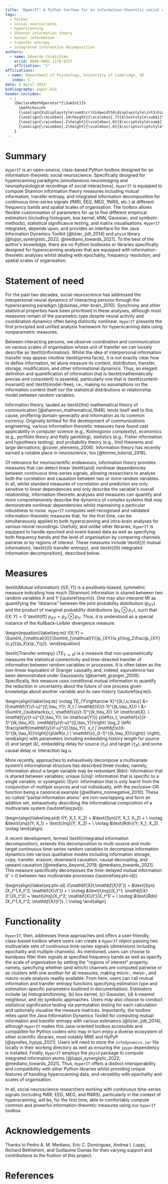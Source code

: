 ```yaml
---
title: 'HyperIT: A Python toolbox for an information-theoretic social neuroscience'
tags:
  - Python
  - social neuroscience
  - hyperscanning
  - Shannon information theory
  - mutual information
  - transfer entropy
  - integrated information decomposition
authors:
  - name: Edoardo Chidichimo
    orcid: 0000-0002-1179-9757
    affiliation: "1" 
affiliations:
 - name: Department of Psychology, University of Cambridge, UK
   index: 1
date: 8 April 2024
bibliography: paper.bib
header-includes:
  - |
    \DeclareMathOperator*{\SumInt}{%
      \mathchoice%
      {\ooalign{$\displaystyle\sum$\cr\hidewidth$\displaystyle\int$\hidewidth\cr}}%
      {\ooalign{\raisebox{.14\height}{\scalebox{.7}{$\textstyle\sum$}}\cr\hidewidth$\textstyle\int$\hidewidth\cr}}%
      {\ooalign{\raisebox{.2\height}{\scalebox{.6}{$\scriptstyle\sum$}}\cr$\scriptstyle\int$\cr}}%
      {\ooalign{\raisebox{.2\height}{\scalebox{.6}{$\scriptscriptstyle\sum$}}\cr$\scriptscriptstyle\int$\cr}}%
    }
---
```



# Summary

`HyperIT` is an open-source, class-based Python toolbox designed for an information-theoretic social neuroscience. Specifically designed for hyperscanning paradigms (simultaneous neuroimaging and neurophysiological recordings of social interactions), `HyperIT` is equipped to compute Shannon information theory measures including mutual information, transfer entropy, and integrated information decomposition for continuous time-series signals (fMRI, EEG, MEG, fNIRS, etc.) at different frequency bands and spatial scales of organisation. The toolbox allows flexible customisation of parameters for up to five different empirical estimators (including histogram, box kernel, kNN, Gaussian, and symbolic methods), statistical significance testing, and matrix visualisations. `HyperIT` integrates, depends upon, and provides an interface for the Java Information Dynamics Toolkit [@lizier_jidt_2014] and `phyid` library [@luppi_synergistic_2022; @mediano_towards_2021]. To the best of the author's knowledge, there are no Python toolboxes or libraries specifically designed for hyperscanning analyses that are equipped with information-theoretic analyses whilst dealing with epochality, frequency resolution, and spatial scales of organisation.


# Statement of need

For the past two decades, social neuroscience has addressed the interpersonal neural dynamics of interacting persons through the hyperscanning paradigm [@dumas_inter-brain_2010]. Synchrony and other statistical properties have been prioritised in these analyses, although most measures remain of the parametric type despite neural activity and coordination dynamics often being distinctly nonlinear. `HyperIT` presents the first principled and unified analysis framework for hyperscanning data using nonparametric measures.

Between interacting persons, we observe coordination and communication on various scales of organisation whose unit of transfer we can loosely describe as \textit{information}. Whilst the idea of interpersonal information transfer may appear intuitive \textit{prima facie}, it is not exactly clear how to define information, let alone measure its content, distribution, transfer, storage, modification, and other informational dynamics. Thus, an elegant definition and quantification of information that is \textit{mathematically precise and consistent} is essential, particularly one that is \textit{content-invariant} and \textit{model-free}; i.e., making no assumptions on the information content itself nor the statistical distributions or relationship model between random variables.

Information theory, lauded as \textit{the} mathematical theory of communication [@shannon_mathematical_1948], lends itself well to this cause, proffering domain-generality and information as its common currency. Originally birthed for the development of communications engineering, various information-theoretic measures have found vast applicability in computer science (e.g., Kolmogorov complexity), economics (e.g., portfolio theory and Kelly gambling), statistics (e.g., Fisher information and hypothesis testing), and probability theory (e.g., limit theorems and large derivations; @cover_elements_2006). Information theory has recently earned a notable place in neuroscience, too [@timme_tutorial_2018].  

Of relevance for neuroscientific endeavours, information theory provides measures that can detect linear \textit{and} nonlinear dependencies between continuous time-series signals, allowing researchers to analyse both the correlation and causation between two or more random variables. In all, whilst standard measures of correlation and prediction are only sensitive to linear dependencies and only describe the variable's overall relationship, information-theoretic analyses and measures can quantify and more comprehensively describe the dynamics of complex systems that may demonstrate nonlinear dependencies whilst maintaining a particular robustness to noise. `HyperIT` computes well-recognised and validated information-theoretic measures that, for the first time, can be simultaneously applied to both hyperscanning and intra-brain analyses for various neural recordings. Usefully, and unlike other libraries, `HyperIT` is equipped to handle epoched and event-based data as well as specifying both frequency bands and the level of organisation by comparing channels pairwise or by regions of interest. These measures include \textit{(I) mutual information}, \textit{(II) transfer entropy}, and \textit{(III) integrated information decomposition}, described below. 


# Measures

\textit{Mutual information} ($I(X;Y)$) is a positively-biased, symmetric measure indicating how much (Shannon) information is shared between two random variables $X$ and $Y$ (\autoref{eq:mi}). One may also interpret MI as quantifying the “distance” between the joint probability distribution ($p_{XY}$) and the product of marginal probability distributions ($p_X \otimes p_Y$), such that $I(X;Y)=0$ \textit{iff} $p_{XY} = p_{X} \otimes p_{Y}$. Thus, it is understood as a special instance of the Kullback-Leibler divergence measure.

\begin{equation}\label{eq:mi}
    I(X;Y) = \SumInt_{\mathcal{X}}\SumInt_{\mathcal{Y}}p_{XY}(x,y)\log_2\frac{p_{XY}(x,y)}{p_X(x)p_Y(y)}. 
\end{equation}

\textit{Transfer entropy} ($TE_{Y \rightarrow X}$) is a measure that non-parametrically measures the statistical connectivity and time-directed transfer of information between random variables or processes. It is often taken as the non-linear equivalent of Granger causality and, indeed, equivalence has been demonstrated under Gaussianity [@barnett_granger_2009]. Specifically, this measure uses conditional mutual information to quantify the reduction in uncertainty about the future of one process given knowledge about another variable and its own history (\autoref{eq:te}).

\begin{align}\label{eq:te} \notag
    TE_{Y\rightarrow X}^{(k,l,u,\tau)} &= I(\mathbf{Y}_{t-u}^{(l,\tau_Y)}; X_t | \mathbf{X}_{t-1}^{(k,\tau_X)}) \\ 
    &= \SumInt_{\substack{x_t, \mathbf{x}_{t-1}^{(k,\tau_X)} \in \mathcal{X}, \\ \mathbf{y}_{t-u}^{(l,\tau_Y)} \in \mathcal{Y}}} p\left(x_t, \mathbf{x}_{t-1}^{(k,\tau_X)}, \mathbf{y}_{t-u}^{(l,\tau_Y)}\right) \log_2 \left( \frac{p\left(\mathbf{y}_{t-u}^{(l,\tau_Y)}, x_t | \mathbf{x}_{t-1}^{(k,\tau_X)}\right)}{p\left(x_t | \mathbf{x}_{t-1}^{(k,\tau_X)}\right)} \right),
\end{align} with parameters including embedding history length for source ($l$) and target ($k$), embedding delay for source ($\tau_Y$) and target ($\tau_X$), and some causal delay or interaction lag $u$.

More recently, approaches to exhaustively decompose a multivariate system’s informational structure has described three modes; namely, information about a target variable may be redundant (Rdn): information that is shared between variables; unique (Unq): information that is specific to a single variable; or synergistic (Syn): information that is only learnt from the conjunction of multiple sources and not individually, with the exclusive-OR function being a canonical example [@williams_nonnegative_2010]. These so-called “partial information atoms” are non-overlapping and form an additive set, exhaustively describing the informational composition of a multivariate system (\autoref{eq:pid}). 

\begin{align}\label{eq:pid}
    I(Y; X_1, X_2) = &\text{Syn}(Y; X_1, X_2) + \\ \notag
    &\text{Unq}(Y; X_1) + \text{Unq}(Y; X_2) + \\ \notag
    &\text{Rdn}(Y; X_1, X_2). \notag
\end{align} 

A recent development, termed \textit{integrated information decomposition}, extends this decomposition to multi-source and multi-target continuous time-series random variables to decompose information dynamics into various qualitative modes including information storage, copy, transfer, erasure, downward causation, causal decoupling, and upward causation [@mediano_beyond_2019; @mediano_towards_2021]. This measure specifically decomposes the time-delayed mutual information ($t' > t$) between two multivariate processes (\autoref{eq:phi-id}).

\begin{align}\label{eq:phi-id}
    I(\mathbf{X}_t;\mathbf{X}_{t'}) = &\text{Syn}(X_t^1,X_t^2; \mathbf{X}_{t'}) + \\ \notag
    &\text{Unq}(X_t^1; \mathbf{X}_{t'}|X_t^2) + \text{Unq}(X_t^2; \mathbf{X}_{t'}|X_t^1) + \\ \notag
    &\text{Rdn}(X_t^1,X_t^2; \mathbf{X}_{t'}). \\ \notag
\end{align}

# Functionality

`HyperIT`, then, addresses these approaches and offers a user-friendly, class-based toolbox where users can create a `HyperIT` object passing two multivariate sets of continuous time-series signals (dimensions including epochality and multiple channels). As mentioned, users can choose to bandpass filter their signals at specified frequency bands as well as specify the scale of organisation by setting the "regions of interest" property; namely, specifying whether (and which) channels are computed pairwise or as clusters with one another for all measures, making micro-, meso-, and macro-scale analysis readily available. From here, users can call mutual information and transfer entropy functions specifying estimation type and estimation-specific parameters (outlined in documentation). Estimators include (a) histogram/binning, (b) box kernel, (c) Gaussian, (d) k-nearest neighbour, and (e) symbolic approaches. Users may also choose to conduct statistical significance testing via permutation testing for each calculation and optionally visualise the measure matrices. Importantly, the toolbox relies upon the Java Information Dynamics Toolkit for computing mutual information and transfer entropy with various estimators [@lizier_jidt_2014], although `HyperIT` makes this Java-oriented toolbox accessible and compatible for Python coders who may in turn enjoy a diverse ecosystem of other scientific libraries, most notably MNE and HyPyP [@ayrolles_hypyp_2021]. Users will need to store the `infodynamics.jar` file locally in their working directory as well as ensuring the `jpype` dependency is installed. Finally, `HyperIT` employs the `phyid` package to compute integrated information atoms [@luppi_synergistic_2022; @mediano_towards_2021]. Thus, `HyperIT` offers a distinct interoperability and compatibility with other Python libraries whilst providing unique features of handling hyperscanning data, and versatility with epochality and scales of organisation.

In all, social neuroscience researchers working with continuous time-series signals (including fMRI, EEG, MEG, and fNIRS), particularly in the context of hyperscanning, will be, for the first time, able to comfortably compute common and powerful information-theoretic measures using our `HyperIT` toolbox.



# Acknowledgements

Thanks to Pedro A. M. Mediano, Eric C. Dominguez, Andrea I. Luppi, Richard Bethlehem, and Guillaume Dumas for their varying support and contributions to the fruition of this project.

# References